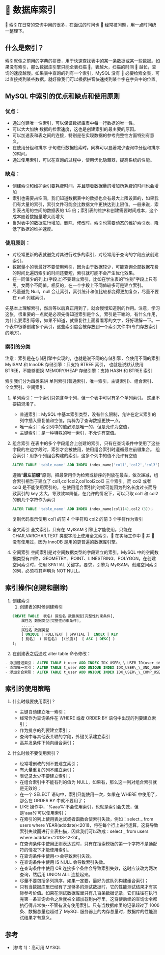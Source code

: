 #  数据库索引

 索引在日常的查询中用的很多，在面试的时间也  经常被问题，用一点时间统一整理下。

## 什么是索引？

索引就像之前用的字典的拼音，用于快速查找表中的某一条数据或某一些数据。如果没有索引，那么数据库引擎只能全表扫描 ，表越大，扫描的时间  越长，查询的速度越慢。如果表中查询的列有一个索引，MySQL 没有  必要检索全表，可以直接找到某些数据。就好像我们可以根据拼音快速找到某个字在字典中的位置。

## MySQL 中索引的优点和缺点和使用原则

### 优点：

- 通过创建唯一性索引，可以保证数据库表中每一行数据的唯一性。
- 可以大大加快 数据的检索速度，这也是创建索引的最主要的原因。
- 可以加速表和表之间的连接，特别是在实现数据的参考完整性方面特别有意义。
- 在使用分组和排序 子句进行数据检索时，同样可以显著减少查询中分组和排序的时间。
- 通过使用索引，可以在查询的过程中，使用优化隐藏器，提高系统的性能。

### 缺点：

- 创建索引和维护索引要耗费时间，并且随着数据量的增加所耗费的时间也会增加
- 索引也需要占空间，我们知道数据表中的数据也会有最大上限设置的，如果我们有大量的索引，索引文件可能会比数据文件更快达到上限值。一般来说，索引表占用的空间的数据表的 1.5 倍；索引表的维护和创建需要时间成本，这个成本随着数据量增大而增大
- 当对表中的数据进行增加、删除、修改时，索引也需要动态的维护索引表，降低了数据的维护速度。

### 使用原则：

- 对经常更新的表就避免对其进行过多的索引，对经常用于查询的字段应该创建索引，
- 数据量小的表最好不要使用索引，因为由于数据较少，可能查询全部数据花费的时间比遍历索引的时间还要短，索引就可能不会产生优化效果。
- 在一同值少的列上(字段上)不要建立索引，比如在学生表的"性别"字段上只有男，女两个不同值。相反的，在一个字段上不同值较多可是建立索引。
- 尽量避免 Null，null 会让索引，索引统计和值比较都变得更加复杂，尽量不要在 null 列建索引。

先基本上理解索引，然后等以后真正用到了，就会慢慢知道别的作用。注意，学习这张，很重要的一点就是必须先得知道索引是什么，索引是干嘛的，有什么作用，为什么要索引等等，如果不知道，就重复往上面看看写的文字，好好理解一下。一个表中很够创建多个索引，这些索引度会被存放到一个索引文件中(专门存放索引的地方)。

### 索引的分类　　

注意：索引是在存储引擎中实现的，也就是说不同的存储引擎，会使用不同的索引
MyISAM 和 InnoDB 存储引擎：只支持 BTREE 索引， 也就是说默认使用 BTREE，不能够更换
MEMORY/HEAP 存储引擎：支持 HASH 和 BTREE 索引

索引我们分为四类来讲 单列索引(普通索引，唯一索引，主键索引)、组合索引、全文索引、空间索引、

1. 单列索引：一个索引只包含单个列，但一个表中可以有多个单列索引。 这里不要搞混淆了。
   - 普通索引：MySQL 中基本索引类型，没有什么限制，允许在定义索引的列中插入重复值和空值，纯粹为了查询数据更快一点。
   - 唯一索引：索引列中的值必须是唯一的，但是允许为空值，
   - 主键索引：是一种特殊的唯一索引，不允许有空值。
2. 组合索引
   在表中的多个字段组合上创建的索引，只有在查询条件中使用了这些字段的左边字段时，索引才会被使用，使用组合索引时遵循最左前缀集合。
   组合索引：用多个列组合构建的索引，这多个列中的值不允许有空值

   ```sql
   ALTER TABLE 'table_name' ADD INDEX index_name('col1','col2','col3')；
   ```

   遵循“**最左前缀**”原则，把最常用作为检索或排序的列放在最左，依次递减，组合索引相当于建立了 col1,col1col2,col1col2col3 三个索引，而 col2 或者 col3 是不能使用索引的。
   在使用组合索引的时候可能因为列名长度过长而导致索引的 key 太大，导致效率降低，在允许的情况下，可以只取 col1 和 col2 的前几个字符作为索引

   ```sql
   ALTER TABLE 'table_name' ADD INDEX index_name(col1(4),col2（3))；
   ```

   复制代码表示使用 col1 的前 4 个字符和 col2 的前 3 个字符作为索引

3. 全文索引
   全文索引，只有在 MyISAM 引擎上才能使用，只能在 CHAR,VARCHAR,TEXT 类型字段上使用全文索引， 在实际工作中  并  没有使用过，因为 InnoDB 是用的更普遍的数据库引擎。

4. 空间索引
   空间索引是对空间数据类型的字段建立的索引，MySQL 中的空间数据类型有四种，GEOMETRY、POINT、LINESTRING、POLYGON。在创建空间索引时，使用 SPATIAL 关键字。要求，引擎为 MyISAM，创建空间索引的列，必须将其声明为 NOT NULL。

## 索引操作(创建和删除)

1. 创建索引
   1. 创建表的时候创建索引
   ```sql
   CREATE TABLE  表名( 属性名 数据类型[完整性约束条件],
       属性名 数据类型[完整性约束条件],
       ......
       属性名 数据类型
       [ UNIQUE | FULLTEXT | SPATIAL ]  INDEX | KEY
       [ 别名]  ( 属性名1  [(长度)]  [ ASC | DESC] )
   );
   ```

2)  在创建表之后通过 alter table 命令修改：

```sql
- 添加普通索引： ALTER TABLE t_user ADD INDEX IDX_USER\_\_USER_ID(user_id);
- 添加唯一索引： ALTER TABLE t_user ADD UNIQUE INDEX IDX_USER\_\_UNQ_USER_ID(user_id);
- 添加复合索引： ALTER TABLE t_user ADD UNIQUE INDEX IDX_USER\_\_COMP_USER_ID(user_id,user_name);
```

## 索引的使用策略

1. 什么时候要使用索引？

   - 主键自动建立唯一索引；
   - 经常作为查询条件在 WHERE 或者 ORDER BY 语句中出现的列要建立索引；
   - 作为排序的列要建立索引；
   - 查询中与其他表关联的字段，外键关系建立索引
   - 高并发条件下倾向组合索引；

2. 什么时候不要使用索引？

   - 经常增删改的列不要建立索引；
   - 有大量重复的列不建立索引；
   - 表记录太少不要建立索引；
   - 在组合索引中不能有列的值为 NULL，如果有，那么这一列对组合索引就是无效的；
   - 在一个 SELECT 语句中，索引只能使用一次，如果在 WHERE 中使用了，那么在 ORDER BY 中就不要用了；
   - LIKE 操作中，'%aaa%'不会使用索引，也就是索引会失效，但是‘aaa%’可以使用索引；
   - 在索引的列上使用表达式或者函数会使索引失效，例如：select _ from users where YEAR(adddate)<2018，将在每个行上进行运算，这将导致索引失效而进行全表扫描，因此我们可以改成：select _ from users where adddate<’2018-12-24′。
   - 在查询条件中使用正则表达式时，只有在搜索模板的第一个字符不是通配符的情况下才能使用索引。
   - 在查询条件中使用<>会导致索引失效。
   - 在查询条件中使用 IS NULL 会导致索引失效。
   - 在查询条件中使用 OR 连接多个条件会导致索引失效，这时应该改为两次查询，然后用 UNION ALL 连接起来。
   - 尽量不要包括多列排序，如果一定要，最好为这队列构建组合索引；
   - 只有当数据库里已经有了足够多的测试数据时，它的性能测试结果才有实际参考价值。如果在测试数据库里只有几百条数据记录，它们往往在执行完第一条查询命令之后就被全部加载到内存里，这将使后续的查询命令都执行得非常快--不管有没有使用索引。只有当数据库里的记录超过了 1000 条、数据总量也超过了 MySQL 服务器上的内存总量时，数据库的性能测试结果才有意义。

## 参考

- [参考 1]：高可用 MYSQL
